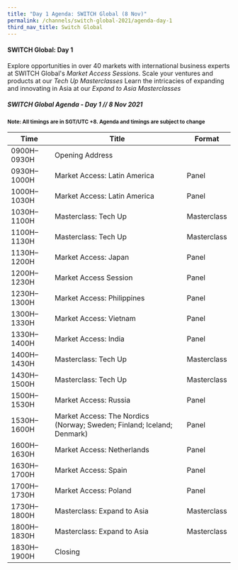 ```yaml
---
title: "Day 1 Agenda: SWITCH Global (8 Nov)"
permalink: /channels/switch-global-2021/agenda-day-1
third_nav_title: Switch Global
---
```

#### SWITCH Global: Day 1 
Explore opportunities in over 40 markets with international business experts at SWITCH Global's *Market Access Sessions*. Scale your ventures and products at our *Tech Up Masterclasses* Learn the intricacies of expanding and innovating in Asia at our *Expand to Asia Masterclasses*


##### SWITCH Global Agenda - Day 1 // 8 Nov 2021
<sub>**Note: All timings are in SGT/UTC +8. Agenda and timings are subject to change**</sub>

| Time | Title | Format |
| -------- | -------- | -------- |
| 0900H–0930H     | Opening Address  |      |
| 0930H–1000H     | Market Access: Latin America     | Panel     |
| 1000H–1030H     | Market Access: Latin America     | Panel     |
| 1030H–1100H     | Masterclass: Tech Up    | Masterclass    |
| 1100H–1130H     | Masterclass: Tech Up     | Masterclass   |
| 1130H–1200H     | Market Access: Japan       | Panel     |
| 1200H–1230H     | Market Access Session    | Panel     |
| 1230H–1300H     | Market Access: Philippines     | Panel     |
| 1300H–1330H     | Market Access: Vietnam    | Panel     |
| 1330H–1400H     | Market Access: India   | Panel     |
| 1400H–1430H     | Masterclass: Tech Up   | Masterclass     |
| 1430H–1500H     | Masterclass: Tech Up   | Masterclass     |
| 1500H–1530H     | Market Access: Russia   | Panel     |
| 1530H–1600H     | Market Access: The Nordics (Norway; Sweden; Finland; Iceland; Denmark)    | Panel     |
| 1600H–1630H     | Market Access: Netherlands   | Panel     |
| 1630H–1700H     | Market Access: Spain   | Panel     |
| 1700H–1730H     | Market Access: Poland   | Panel     |
| 1730H–1800H     | Masterclass: Expand to Asia   | Masterclass     |
| 1800H–1830H     | Masterclass: Expand to Asia   | Masterclass     |
| 1830H–1900H     | Closing   |      |